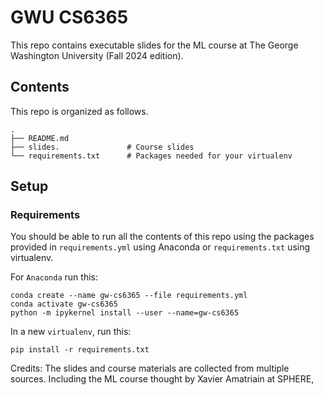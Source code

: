 # GWU CS6365

This repo contains executable slides for the  ML course at The George Washington University (Fall 2024 edition).

## Contents

This repo is organized as follows.

```
.
├── README.md
├── slides.               # Course slides 
└── requirements.txt      # Packages needed for your virtualenv
```

## Setup

### Requirements

You should be able to run all the contents of this repo using the packages provided in `requirements.yml` using Anaconda or `requirements.txt` using virtualenv.

For `Anaconda` run this:
```
conda create --name gw-cs6365 --file requirements.yml
conda activate gw-cs6365
python -m ipykernel install --user --name=gw-cs6365
```

In a new `virtualenv`, run this:
```
pip install -r requirements.txt
```

Credits: The slides and course materials are collected from multiple sources. Including the
ML course thought by Xavier Amatriain at SPHERE, 